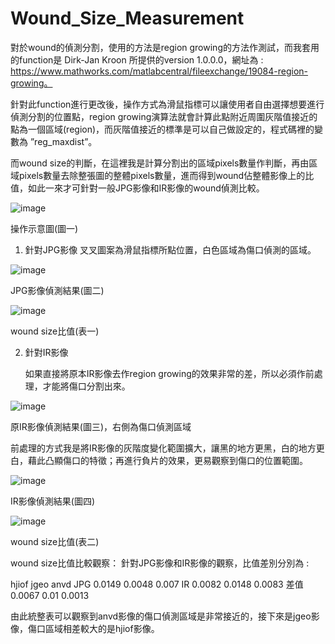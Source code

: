 # Wound_Size_Measurement
 
   對於wound的偵測分割，使用的方法是region growing的方法作測試，而我套用的function是 Dirk-Jan Kroon 所提供的version 1.0.0.0，網址為 : https://www.mathworks.com/matlabcentral/fileexchange/19084-region-growing。

   針對此function進行更改後，操作方式為滑鼠指標可以讓使用者自由選擇想要進行偵測分割的位置點，region growing演算法就會計算此點附近周圍灰階值接近的點為一個區域(region)，而灰階值接近的標準是可以自己做設定的，程式碼裡的變數為 ”reg_maxdist”。
   
   而wound size的判斷，在這裡我是計算分割出的區域pixels數量作判斷，再由區域pixels數量去除整張圖的整體pixels數量，進而得到wound佔整體影像上的比值，如此一來才可針對一般JPG影像和IR影像的wound偵測比較。
 
![image](https://user-images.githubusercontent.com/73085151/122198148-787be300-cecb-11eb-8aa6-bff2a7aee425.png)

操作示意圖(圖一)


1.	針對JPG影像
    叉叉圖案為滑鼠指標所點位置，白色區域為傷口偵測的區域。
    
![image](https://user-images.githubusercontent.com/73085151/122198180-829de180-cecb-11eb-8516-dc7e321f52ee.png)

JPG影像偵測結果(圖二)


![image](https://user-images.githubusercontent.com/73085151/122198217-8af61c80-cecb-11eb-89c2-ba71f6a3c516.png)

wound size比值(表一)



2.	針對IR影像

    如果直接將原本IR影像去作region growing的效果非常的差，所以必須作前處理，才能將傷口分割出來。
    
![image](https://user-images.githubusercontent.com/73085151/122198406-b7aa3400-cecb-11eb-8d3c-da3e1a0d1937.png) 

原IR影像偵測結果(圖三)，右側為傷口偵測區域


前處理的方式我是將IR影像的灰階度變化範圍擴大，讓黑的地方更黑，白的地方更白，藉此凸顯傷口的特徵；再進行負片的效果，更易觀察到傷口的位置範圍。

![image](https://user-images.githubusercontent.com/73085151/122198479-c5f85000-cecb-11eb-8a34-1cff10ed34e6.png)

IR影像偵測結果(圖四)


![image](https://user-images.githubusercontent.com/73085151/122198503-cb559a80-cecb-11eb-8cb5-d1c2eab60694.png)

wound size比值(表二)


wound size比值比較觀察：
    針對JPG影像和IR影像的觀察，比值差別分別為 :
    
hjiof	jgeo	anvd
JPG	0.0149	0.0048	0.007
IR	0.0082	0.0148	0.0083
差值     0.0067	0.01	0.0013

由此統整表可以觀察到anvd影像的傷口偵測區域是非常接近的，接下來是jgeo影像，傷口區域相差較大的是hjiof影像。
